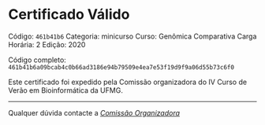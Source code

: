 # Certificado Válido

Código: `461b41b6`
Categoria: minicurso
Curso: Genômica Comparativa
Carga Horária: 2
Edição: 2020


Código completo: `461b41b6a09bcab4c0b66ad3186e94b79509e4ea7e53f19d9f9a06d55b73c6f0`


Este certificado foi expedido pela Comissão organizadora do IV Curso de Verão em Bioinformática da UFMG.

----

Qualquer dúvida contacte a [_Comissão Organizadora_](<mailto:cursobioinfoufmg@gmail.com$subject=[Certificados]>)

